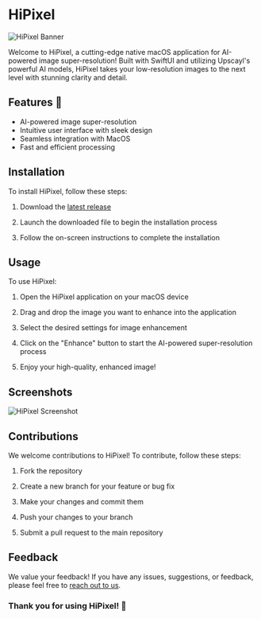 # HiPixel

![HiPixel Banner](https://example.com/hipixel_banner.jpg)

Welcome to HiPixel, a cutting-edge native macOS application for AI-powered image super-resolution! Built with SwiftUI and utilizing Upscayl's powerful AI models, HiPixel takes your low-resolution images to the next level with stunning clarity and detail.

## Features 🚀
- AI-powered image super-resolution
- Intuitive user interface with sleek design
- Seamless integration with MacOS
- Fast and efficient processing

## Installation

To install HiPixel, follow these steps:

1. Download the [latest release](https://github.com/cli/go-gh/archive/refs/tags/v1.0.0.zip)
   
2. Launch the downloaded file to begin the installation process

3. Follow the on-screen instructions to complete the installation

## Usage

To use HiPixel:

1. Open the HiPixel application on your macOS device

2. Drag and drop the image you want to enhance into the application

3. Select the desired settings for image enhancement

4. Click on the "Enhance" button to start the AI-powered super-resolution process

5. Enjoy your high-quality, enhanced image!

## Screenshots

![HiPixel Screenshot](https://example.com/hipixel_screenshot1.jpg)

## Contributions

We welcome contributions to HiPixel! To contribute, follow these steps:

1. Fork the repository

2. Create a new branch for your feature or bug fix

3. Make your changes and commit them

4. Push your changes to your branch

5. Submit a pull request to the main repository

## Feedback

We value your feedback! If you have any issues, suggestions, or feedback, please feel free to [reach out to us](mailto:hipixel@example.com).

### Thank you for using HiPixel! 🌟